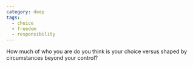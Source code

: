 ```yaml
---
category: deep
tags:
  - choice
  - freedom
  - responsibility
---
```


How much of who you are do you think is your choice versus shaped by circumstances beyond your control?
